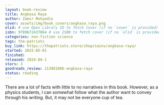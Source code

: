 ```yaml
---
layout: book-review
title: Angkasa Raya
author: Zamir Mohyedin
cover: assets/img/book_covers/angkasa_raya.png
olid: # use Open Library ID to fetch cover (if no `cover` is provided)
isbn: 9789672437864 # use ISBN to fetch cover (if no `olid` is provided, dashes are optional)
categories: non-fiction science
tags: the-patriots
buy_link: https://thepatriots.store/shop/sains/angkasa-raya/
started: 2025-05-01
finished:
released: 2024-04-1
stars: 3
goodreads_review: 213981806-angkasa-raya
status: reading
---
```


There are a lot of facts with little to no narratives in this book. However, as a physics students, I can somewhat follow what the author want to convey through his writing. But, it may not be everyone cup of tea.
